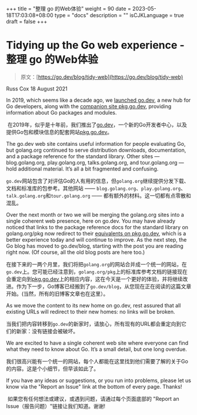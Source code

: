 +++
title = "整理 go 的Web体验"
weight = 90
date = 2023-05-18T17:03:08+08:00
type = "docs"
description = ""
isCJKLanguage = true
draft = false
+++

# Tidying up the Go web experience - 整理 go 的Web体验

> 原文：[https://go.dev/blog/tidy-web](https://go.dev/blog/tidy-web)

Russ Cox
18 August 2021

In 2019, which seems like a decade ago, we [launched go.dev](https://go.dev/blog/go.dev), a new hub for Go developers, along with the [companion site pkg.go.dev](https://pkg.go.dev/), providing information about Go packages and modules.

​	在2019年，似乎是十年前，我们推出了[go.dev](../../2021/GodevANewHubForGoDevelopers)，一个新的Go开发者中心，以及提供Go包和模块信息的配套网站[pkg.go.dev](https://pkg.go.dev/)。

The go.dev web site contains useful information for people evaluating Go, but golang.org continued to serve distribution downloads, documentation, and a package reference for the standard library. Other sites — blog.golang.org, play.golang.org, talks.golang.org, and tour.golang.org — hold additional material. It’s all a bit fragmented and confusing.

​	`go.dev`网站包含了对评估Go的人有用的信息，但`golang.org`继续提供分发下载、文档和标准库的包参考。其他网站 —— `blog.golang.org`、`play.golang.org`、`talk.golang.org`和`tour.golang.org` —— 都有额外的材料。这一切都有点零散和混乱。

Over the next month or two we will be merging the golang.org sites into a single coherent web presence, here on go.dev. You may have already noticed that links to the package reference docs for the standard library on golang.org/pkg now redirect to their [equivalents on pkg.go.dev](https://pkg.go.dev/std), which is a better experience today and will continue to improve. As the next step, the Go blog has moved to go.dev/blog, starting with the post you are reading right now. (Of course, all the old blog posts are here too.)

​	在接下来的一两个月里，我们将把`golang.org`的网站合并成一个统一的网站，在`go.dev`上。您可能已经注意到，`golang.org/pkg`上的标准库参考文档的链接现在会重定向到[pkg.go.dev](https://pkg.go.dev/std)上的相应内容，这在今天是一个更好的体验，并将继续改进。作为下一步，Go博客已经搬到了`go.dev/blog`，从您现在正在阅读的这篇文章开始。(当然，所有的旧博客文章也在这里）。

As we move the content to its new home on go.dev, rest assured that all existing URLs will redirect to their new homes: no links will be broken.

​	当我们把内容转移到`go.dev`的新家时，请放心，所有现有的URL都会重定向到它们的新家：没有链接会被破坏。

We are excited to have a single coherent web site where everyone can find what they need to know about Go. It’s a small detail, but one long overdue.

​	我们很高兴能有一个统一的网站，每个人都能在这里找到他们需要了解的关于Go的内容。这是个小细节，但早该如此了。

If you have any ideas or suggestions, or you run into problems, please let us know via the "Report an Issue" link at the bottom of every page. Thanks!

​	如果您有任何想法或建议，或遇到问题，请通过每个页面底部的 "Report an Issue（报告问题）"链接让我们知道。谢谢!
